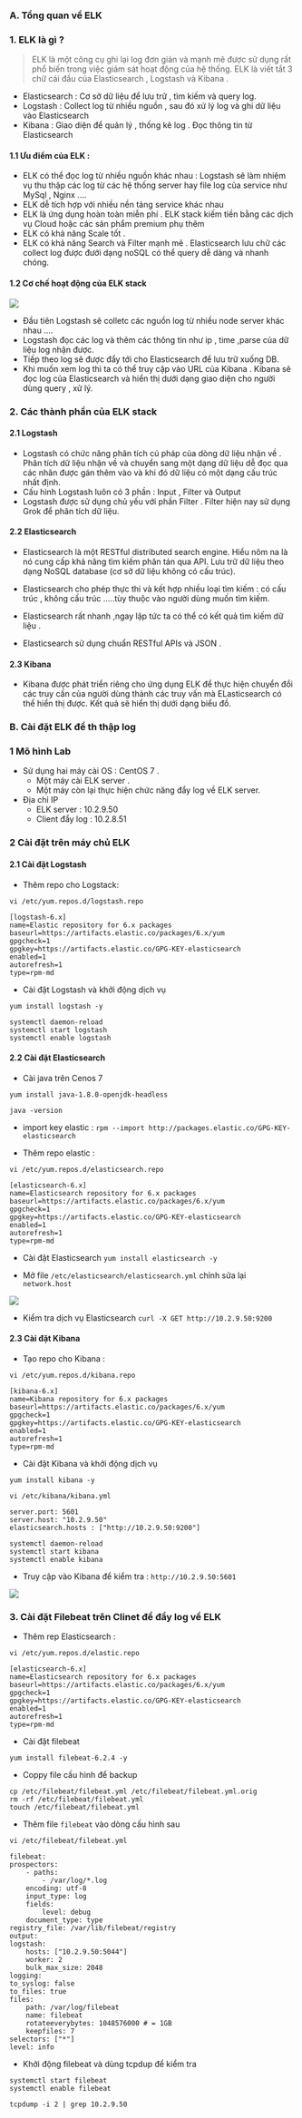 ﻿###  A. Tổng quan về ELK### 1. ELK là gì ?> ELK là một công cụ ghi lại log đơn giản và mạnh mẽ được sử dụng rất phổ biến trong việc giám sát hoạt động của hệ thống. ELK là viết tắt 3 chữ cái đầu của  Elasticsearch  , Logstash và Kibana .- Elasticsearch : Cơ sở dữ liệu để lưu trữ , tìm kiếm và query log.- Logstash : Collect log từ nhiều nguồn , sau đó xử lý log và ghi dữ liệu vào Elasticsearch- Kibana : Giao diện để quản lý , thống kê log . Đọc thông tin từ Elasticsearch#### 1.1 Ưu điểm của ELK : - ELK có thể đọc log từ nhiều nguồn khác nhau : Logstash sẽ làm nhiệm vụ thu thập các log từ các hệ thống server hay file log của service như MySql , Nginx ....- ELK dễ tích hợp với nhiều nền tảng service khác nhau - ELK là ứng dụng hoàn toàn miễn phí . ELK stack kiếm tiền bằng các dịch vụ Cloud hoặc các sản phẩm premium phụ thêm - ELK có khả năng Scale tốt . - ELK có khả năng Search và Filter mạnh mẽ . Elasticsearch lưu chữ các collect log được đưới dạng noSQL có thể query dễ dàng và nhanh chóng.#### 1.2 Cơ chế hoạt động của ELK stack![](../images/22.png)- Đầu tiên Logstash sẽ colletc các nguồn log từ nhiều node server khác nhau ....- Logstash đọc các log và thêm các thông tin như ip , time ,parse của dữ liệu log nhận được.- Tiếp theo log sẽ được đẩy tới cho Elasticsearch để lưu trữ xuống DB.- Khi muốn xem log thì ta có thể truy cập vào URL của Kibana . Kibana sẽ đọc log của Elasticsearch và hiển thị dưới dạng giao diện cho người dùng query , xử lý.### 2. Các thành phần của ELK stack#### 2.1 Logstash - Logstash có chức năng phân tích cú pháp của dòng dữ liệu nhận về . Phân tích dữ liệu nhận về và chuyển sang một dạng dữ liệu dễ đọc qua các nhãn được gán thêm vào và khi đó dữ liệu có một dạng cấu trúc nhất định.- Cấu hình Logstash luôn có 3 phần  : Input , Filter và Output- Logstash được sử dụng chủ yếu với phần Filter . Filter hiện nay sử dụng Grok để phân tích dữ liệu.#### 2.2 Elasticsearch - Elasticsearch là một RESTful distributed search engine. Hiểu nôm na là nó cung cấp khả năng tìm kiếm phân tán qua API. Lưu trữ dữ liệu theo dạng NoSQL database (cơ sở dữ liệu không có cấu trúc).- Elasticsearch cho phép thực thi và kết hợp nhiều loại tìm kiếm : có cấu trúc , không cấu trúc .....tùy thuộc vào người dùng muốn tìm kiếm.- Elasticsearch rất nhanh ,ngay lập tức ta có thể có kết quả tìm kiếm dữ liệu .- Elasticsearch sử dụng chuẩn RESTful APIs và JSON .#### 2.3 Kibana- Kibana được phát triển riêng cho ứng dụng ELK để thực hiện chuyển đổi các truy cấn của người dùng thành các truy vấn mà ELasticsearch có thể hiển thị được. Kết quả sẽ hiển thị dưới dạng biểu đồ.### B. Cài đặt ELK để th thập log### 1 Mô hình Lab- Sử dụng hai máy cài OS : CentOS 7 .	- Một máy cài ELK server .	- Một máy còn lại thực hiện chức năng đẩy log về ELK server.- Địa chỉ IP 	- ELK server : 10.2.9.50	- Client đẩy log : 10.2.8.51### 2 Cài đặt trên máy chủ ELK#### 2.1 Cài đặt Logstash- Thêm repo cho Logstack: ```vi /etc/yum.repos.d/logstash.repo[logstash-6.x]name=Elastic repository for 6.x packagesbaseurl=https://artifacts.elastic.co/packages/6.x/yumgpgcheck=1gpgkey=https://artifacts.elastic.co/GPG-KEY-elasticsearchenabled=1autorefresh=1type=rpm-md```- Cài đặt Logstash và khởi động dịch vụ```yum install logstash -ysystemctl daemon-reloadsystemctl start logstashsystemctl enable logstash``` #### 2.2 Cài đặt Elasticsearch - Cài java trên Cenos 7```yum install java-1.8.0-openjdk-headlessjava -version```- import key elastic : ` rpm --import http://packages.elastic.co/GPG-KEY-elasticsearch `- Thêm repo elastic : ```vi /etc/yum.repos.d/elasticsearch.repo[elasticsearch-6.x]name=Elasticsearch repository for 6.x packagesbaseurl=https://artifacts.elastic.co/packages/6.x/yumgpgcheck=1gpgkey=https://artifacts.elastic.co/GPG-KEY-elasticsearchenabled=1autorefresh=1type=rpm-md```- Cài đặt Elasticsearch` yum install elasticsearch -y `- Mở file ` /etc/elasticsearch/elasticsearch.yml ` chỉnh sửa lại  ` network.host `![](../images/23.png)- Kiểm tra dịch vụ Elasticsearch ` curl -X GET http://10.2.9.50:9200 `#### 2.3 Cài đặt Kibana - Tạo repo cho Kibana :```vi /etc/yum.repos.d/kibana.repo[kibana-6.x]name=Kibana repository for 6.x packagesbaseurl=https://artifacts.elastic.co/packages/6.x/yumgpgcheck=1gpgkey=https://artifacts.elastic.co/GPG-KEY-elasticsearchenabled=1autorefresh=1type=rpm-md```- Cài đặt Kibana và khởi động dịch vụ ```yum install kibana -yvi /etc/kibana/kibana.ymlserver.port: 5601server.host: "10.2.9.50"elasticsearch.hosts : ["http://10.2.9.50:9200"]systemctl daemon-reloadsystemctl start kibanasystemctl enable kibana```- Truy cập vào Kibana để kiểm tra : ` http://10.2.9.50:5601 `![](../images/24.png)### 3. Cài đặt Filebeat trên Clinet để đẩy log về ELK - Thêm rep Elasticsearch : ```vi /etc/yum.repos.d/elastic.repo[elasticsearch-6.x]name=Elasticsearch repository for 6.x packagesbaseurl=https://artifacts.elastic.co/packages/6.x/yumgpgcheck=1gpgkey=https://artifacts.elastic.co/GPG-KEY-elasticsearchenabled=1autorefresh=1type=rpm-md```- Cài đặt filebeat` yum install filebeat-6.2.4 -y `- Coppy file cấu hình để backup```cp /etc/filebeat/filebeat.yml /etc/filebeat/filebeat.yml.origrm -rf /etc/filebeat/filebeat.ymltouch /etc/filebeat/filebeat.yml```- Thêm file `filebeat` vào dòng cấu hình sau ```vi /etc/filebeat/filebeat.ymlfilebeat:prospectors:    - paths:        - /var/log/*.log    encoding: utf-8    input_type: log    fields:        level: debug    document_type: typeregistry_file: /var/lib/filebeat/registryoutput:logstash:    hosts: ["10.2.9.50:5044"]    worker: 2    bulk_max_size: 2048logging:to_syslog: falseto_files: truefiles:    path: /var/log/filebeat    name: filebeat    rotateeverybytes: 1048576000 # = 1GB    keepfiles: 7selectors: ["*"]level: info```- Khởi động filebeat và dùng tcpdup để kiểm tra```systemctl start filebeatsystemctl enable filebeattcpdump -i 2 | grep 10.2.9.50 ```